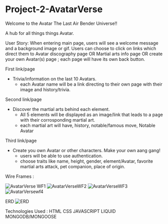 # Project-2-AvatarVerse


Welcome to the Avatar The Last Air Bender Universe!!

  A hub for all things things Avatar.
  
  User Story: 
When entering main page, users will see a welcome message and a background image or gif. 
Users can choose to click on links which direct them to Avatar discography page OR Martial arts info page OR create your own Avatar(s) page ; each page will have its own back button.

First link/page
 - Trivia/information on the last 10 Avatars.
 	- each Avatar name will be a link directing to their own page with their image and history/trivia.

Second link/page 
- Discover the martial arts behind each element.
	- All 5 elements will be displayed as an image/link that leads to a page with their corrosponding martial art.
	- each martial art will have, history, notable/famous move, Notable Avatar

Third link/page 

- Create you own Avatar or other characters. Make your own aang gang!
	- users will be able to use authentication.
	- choose traits like name, height, gender, element/Avatar, favorite martial arts attack, pet companion, place of origin.

Wire Frames :

![AvatarVerse WF1](https://user-images.githubusercontent.com/101136389/173150622-255acf02-8f0d-4a0b-a039-365475f4e30e.jpeg)
![AvatarVerseWF2](https://user-images.githubusercontent.com/101136389/173146110-85166d4e-f269-42c4-8f8a-cc32ade16e5b.jpeg)
![AvatarVerseWF3](https://user-images.githubusercontent.com/101136389/173148211-5660ff68-81f8-4d2b-9ed6-77d8b12c6b21.jpeg)
![AvatarVersewf4](https://user-images.githubusercontent.com/101136389/173150506-d6632da4-1703-493c-9911-518d3e9c556a.jpeg)
 
 ERD
 ![ERD](https://user-images.githubusercontent.com/101136389/173154080-1fd86c09-5430-477b-81e1-18048a165a65.jpeg)

 
Technologies Used :
HTML
CSS
JAVASCRIPT
LIQUID
MONGODB/MONGOOSE
